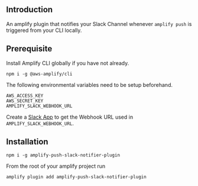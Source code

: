 ## Introduction

An amplify plugin that notifies your Slack Channel whenever `amplify push` is triggered from your CLI locally.

## Prerequisite

Install Amplify CLI globally if you have not already.

```
npm i -g @aws-amplify/cli
```

The following environmental variables need to be setup beforehand.

```
AWS_ACCESS_KEY
AWS_SECRET_KEY
AMPLIFY_SLACK_WEBHOOK_URL
```

Create a [Slack App](https://api.slack.com/apps) to get the Webhook URL used in `AMPLIFY_SLACK_WEBHOOK_URL`.

## Installation

```
npm i -g amplify-push-slack-notifier-plugin
```

From the root of your amplify project run

```
amplify plugin add amplify-push-slack-notifier-plugin
```